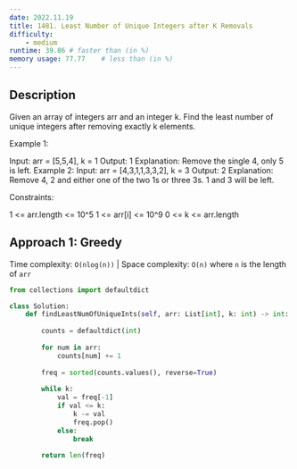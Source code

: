 ```yaml
---
date: 2022.11.19
title: 1481. Least Number of Unique Integers after K Removals
difficulty:
    - medium
runtime: 39.86 # faster than (in %)
memory usage: 77.77    # less than (in %)
---
```

## Description
Given an array of integers arr and an integer k. Find the least number of unique integers after removing exactly k elements.

 

Example 1:

Input: arr = [5,5,4], k = 1
Output: 1
Explanation: Remove the single 4, only 5 is left.
Example 2:
Input: arr = [4,3,1,1,3,3,2], k = 3
Output: 2
Explanation: Remove 4, 2 and either one of the two 1s or three 3s. 1 and 3 will be left.
 

Constraints:

1 <= arr.length <= 10^5
1 <= arr[i] <= 10^9
0 <= k <= arr.length

## Approach 1: Greedy
Time complexity: `O(nlog(n))`    |    Space complexity: `O(n)`
where `n` is the length of `arr`

``` python
from collections import defaultdict

class Solution:
    def findLeastNumOfUniqueInts(self, arr: List[int], k: int) -> int:        
        
        counts = defaultdict(int)
        
        for num in arr:
            counts[num] += 1
        
        freq = sorted(counts.values(), reverse=True)
        
        while k:
            val = freq[-1]
            if val <= k:
                k -= val
                freq.pop()
            else:
                break
        
        return len(freq)
```